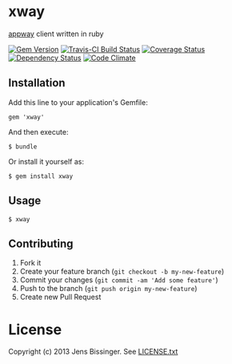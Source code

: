 # xway

[appway](http://github.com/threez/appway) client written in ruby

[![Gem Version](https://badge.fury.io/rb/xway.png)](https://rubygems.org/gems/xway)
[![Travis-CI Build Status](https://secure.travis-ci.org/dpree/xway.png)](https://travis-ci.org/dpree/xway)
[![Coverage Status](https://coveralls.io/repos/dpree/xway/badge.png)](https://coveralls.io/r/dpree/xway)
[![Dependency Status](https://gemnasium.com/dpree/xway.png)](https://gemnasium.com/dpree/xway)
[![Code Climate](https://codeclimate.com/github/dpree/xway.png)](https://codeclimate.com/github/dpree/xway)

## Installation

Add this line to your application's Gemfile:

    gem 'xway'

And then execute:

    $ bundle

Or install it yourself as:

    $ gem install xway

## Usage

    $ xway

## Contributing

1. Fork it
2. Create your feature branch (`git checkout -b my-new-feature`)
3. Commit your changes (`git commit -am 'Add some feature'`)
4. Push to the branch (`git push origin my-new-feature`)
5. Create new Pull Request

# License

Copyright (c) 2013 Jens Bissinger. See [LICENSE.txt](LICENSE.txt)
